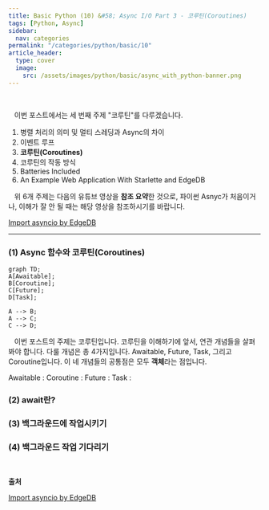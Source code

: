```yaml
---
title: Basic Python (10) &#58; Async I/O Part 3 - 코루틴(Coroutines)
tags: [Python, Async]
sidebar:
  nav: categories
permalink: "/categories/python/basic/10"
article_header:
  type: cover
  image:
    src: /assets/images/python/basic/async_with_python-banner.png
---
```


<!--more -->

<br/>

&nbsp;&nbsp; 이번 포스트에서는 세 번째 주제 "코루틴"를 다루겠습니다.

1. 병렬 처리의 의미 및 멀티 스레딩과 Async의 차이
2. 이벤트 루프
3. **코루틴(Coroutines)**
4. 코루틴의 작동 방식
5. Batteries Included
6. An Example Web Application With Starlette and EdgeDB

&nbsp;&nbsp; 위 6개 주제는 다음의 유튜브 영상을 **참조 요약**한 것으로, 파이썬 Asnyc가 처음이거나, 이해가 잘 안 될 때는 해당 영상을 참조하시기를 바랍니다.

[Import asyncio by EdgeDB](https://www.youtube.com/watch?v=E7Yn5biBZ58&list=PLhNSoGM2ik6SIkVGXWBwerucXjgP1rHmB&index=3)

---

### (1) Async 함수와 코루틴(Coroutines)

```mermaid
graph TD;
A[Awaitable];
B[Coroutine];
C[Future];
D[Task];

A --> B;
A --> C;
C --> D;
```

&nbsp;&nbsp; 이번 포스트의 주제는 코루틴입니다. 코루틴을 이해하기에 앞서, 연관 개념들을 살펴봐야 합니다. 다룰 개념은 총 4가지입니다. Awaitable, Future, Task, 그리고 Coroutine입니다. 이 네 개념들의 공통점은 모두 **객체**라는 점입니다.

Awaitable :
Coroutine :
Future :
Task :

### (2) await란?

### (3) 백그라운드에 작업시키기

### (4) 백그라운드 작업 기다리기

&nbsp;&nbsp;
&nbsp;&nbsp;
&nbsp;&nbsp;
&nbsp;&nbsp;
&nbsp;&nbsp;
&nbsp;&nbsp;
&nbsp;&nbsp;
&nbsp;&nbsp;
&nbsp;&nbsp;
&nbsp;&nbsp;

**출처**

[Import asyncio by EdgeDB](https://www.youtube.com/watch?v=E7Yn5biBZ58&list=PLhNSoGM2ik6SIkVGXWBwerucXjgP1rHmB&index=3)
